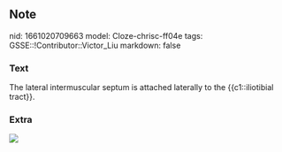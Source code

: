 ## Note
nid: 1661020709663
model: Cloze-chrisc-ff04e
tags: GSSE::!Contributor::Victor_Liu
markdown: false

### Text
The lateral intermuscular septum is attached laterally to the {{c1::iliotibial tract}}.

### Extra
<img src="paste-04d8b4246cfa99e056feee4ae2edf6821f2a0443.jpg">
